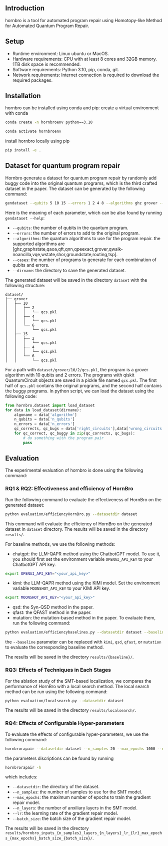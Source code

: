 ## Introduction
hornbro is a tool for automated program repair using Homotopy-like Method for Automated Quantum Program Repair.
## Setup
- Runtime environment: Linux ubuntu or MacOS.
- Hardware requirements: CPU with at least 8 cores and 32GB memory. 1TB disk space is recommended.
- Software requirements: Python 3.10, pip, conda, git.
- Network requirements: Internet connection is required to download the required packages.
## Installation
hornbro can be installed using conda and pip:
create a virtual environment with conda
```bash
conda create -n hornbroenv python==3.10
```
```bash
conda activate hornbroenv
```

install hornbro locally using pip

```bash
pip install -e .
```

## Dataset for quantum program repair
Hornbro generate a dataset for quantum program repair by randomly add buggy code into the original quantum programs, which is the third crafted dataset in the paper. The dataset can be generated by the following command:
```bash
gendataset --qubits 5 10 15 --errors 1 2 4 8 --algorithms ghz grover --cases 50 --dirname dataset
```
Here is the meaning of each parameter, which can be also found by running `gendataset --help`:
- `--qubits`: the number of qubits in the quantum program.
- `--errors`: the number of errors to add to the original program.
- `--algorithms`: the quantum algorithms to use for the program repair. the supported algorithms are [ghz,graphstate,qaoa,qft,qnn,qpeexact,grover,qwalk-noancilla,vqe,wstate,shor,groundstate,routing,tsp].
- `--cases`: the number of programs to generate for each combination of qubits and errors.
- `--dirname`: the directory to save the generated dataset.

The generated dataset will be saved in the directory `dataset` with the following structure:
```
dataset/
├── grover
│   ├── 10
│   │   ├── 2
│   │   │   └── qcs.pkl
│   │   ├── 4
│   │   │   └── qcs.pkl
│   │   └── 6
│   │       └── qcs.pkl
│   ├── 15
│   │   ├── 2
│   │   │   └── qcs.pkl
│   │   ├── 4
│   │   │   └── qcs.pkl
│   │   └── 6
│   │       └── qcs.pkl
```
For a path with `dataset/grover/10/2/qcs.pkl`, the program is a grover algorithm with 10 qubits and 2 errors. The programs with qiskit QuantumCircuit objects are saved in a pickle file named `qcs.pkl`.
The first half of `qcs.pkl` contains the original programs, and the second half contains the buggy programs.
In python script, we can load the dataset using the following code:
```python
from hornbro.dataset import load_dataset
for data in load_dataset(dirname):
    algoname = data['algorithm']
    n_qubits = data['n_qubits']
    n_errors = data['n_errors']
    qc_corrects, qc_bugs = data['right_circuits'],data['wrong_circuits']
    for qc_correct, qc_buggy in zip(qc_corrects, qc_bugs):
        # do something with the program pair
        pass
```

## Evaluation
The experimental evaluation of hornbro is done using the following command:
### RQ1 \& RQ2: Effectiveness and efficiency of HornBro
Run the following command to evaluate the effectiveness of HornBro on the generated dataset:
```bash
python evaluation/efficiencyHornBro.py --datasetdir dataset
```
This command will evaluate the efficiency of HornBro on the generated dataset in `dataset` directory. The results will be saved in the directory `results/`.

For baseline methods, we use the following methods:
- chatgpt: the LLM-QAPR method using the ChatbotGPT model. To use it, you should first set the environment variable `OPENAI_API_KEY` to your ChatbotGPT API key.
```bash
export OPENAI_API_KEY="<your_api_key>"
```
- kimi: the LLM-QAPR method using the KIMI model. Set the environment variable `MOONSHOT_API_KEY` to your KIMI API key.
```bash
export MOONSHOT_API_KEY="<your_api_key>"
```
- qsd: the Syn-QSD method in the paper.
- qfast: the QFAST method in the paper.
- mutation: the mutation-based method in the paper.
To evaluate them, run the following command:
```bash
python evaluation/efficiencybaselines.py --datasetdir dataset --baseline chatgpt
```
the `--baseline` parameter can be replaced with `kimi`, `qsd`, `qfast`, or `mutation` to evaluate the corresponding baseline method.

The results will be saved in the directory `results/{baseline}/`.

### RQ3: Effects of Techniques in Each Stages
For the ablation study of the SMT-based localization, we compares the performance of HornBro with a local search method. The local search method can be run using the following command:
```bash
python evaluation/localsearch.py --datasetdir dataset
```
The results will be saved in the directory `results/localsearch/`.

### RQ4: Effects of Configurable Hyper-parameters
To evaluate the effects of configurable hyper-parameters, we use the following command:
```bash
hornbrorapair --datasetdir dataset --n_samples 20 --max_epochs 1000 --n_layers 3 --lr 0.1 --batch_size 100
```
the parameters discriptions can be found by running 
```bash
hornbrorapair -h
```
which includes:
- `--datasetdir`: the directory of the dataset.
- `--n_samples`: the number of samples to use for the SMT model.
- `--max_epochs`: the maximum number of epochs to train the gradient repair model.
- `--n_layers`: the number of anxiliary layers in the SMT model.
- `--lr`: the learning rate of the gradient repair model.
- `--batch_size`: the batch size of the gradient repair model.

The results will be saved in the directory `results/hornbro_inputs_{n_samples}_layers_{n_layers}_lr_{lr}_max_epochs_{max_epochs}_batch_size_{batch_size}/`.

